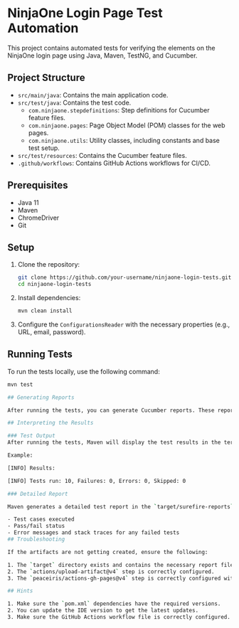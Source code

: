 # NinjaOne Login Page Test Automation

This project contains automated tests for verifying the elements on the NinjaOne login page using Java, Maven, TestNG, and Cucumber.

## Project Structure

- `src/main/java`: Contains the main application code.
- `src/test/java`: Contains the test code.
    - `com.ninjaone.stepdefinitions`: Step definitions for Cucumber feature files.
    - `com.ninjaone.pages`: Page Object Model (POM) classes for the web pages.
    - `com.ninjaone.utils`: Utility classes, including constants and base test setup.
- `src/test/resources`: Contains the Cucumber feature files.
- `.github/workflows`: Contains GitHub Actions workflows for CI/CD.

## Prerequisites

- Java 11
- Maven
- ChromeDriver
- Git

## Setup

1. Clone the repository:
    ```sh
    git clone https://github.com/your-username/ninjaone-login-tests.git
    cd ninjaone-login-tests
    ```

2. Install dependencies:
    ```sh
    mvn clean install
    ```

3. Configure the `ConfigurationsReader` with the necessary properties (e.g., URL, email, password).

## Running Tests

To run the tests locally, use the following command:
```sh
mvn test

## Generating Reports

After running the tests, you can generate Cucumber reports. These reports will be available in the `target/Cucumber-Reports` directory. After the workflow actions are completed, the `pages build and deployment` job will run. Under `pages build and deployment`, you can see the report link from index.html

## Interpreting the Results

### Test Output
After running the tests, Maven will display the test results in the terminal. Look for lines indicating the number of tests run, passed, failed, and skipped.

Example:

[INFO] Results: 

[INFO] Tests run: 10, Failures: 0, Errors: 0, Skipped: 0

### Detailed Report

Maven generates a detailed test report in the `target/surefire-reports` directory. Open the `index.html` file in a web browser to view the detailed test results, including:

- Test cases executed
- Pass/fail status
- Error messages and stack traces for any failed tests
## Troubleshooting

If the artifacts are not getting created, ensure the following:

1. The `target` directory exists and contains the necessary report files.
2. The `actions/upload-artifact@v4` step is correctly configured.
3. The `peaceiris/actions-gh-pages@v4` step is correctly configured with the correct `publish_dir`.

## Hints

1. Make sure the `pom.xml` dependencies have the required versions.
2. You can update the IDE version to get the latest updates.
3. Make sure the GitHub Actions workflow file is correctly configured.
